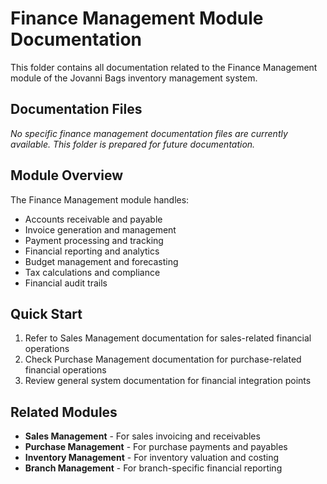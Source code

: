 # Finance Management Module Documentation

This folder contains all documentation related to the Finance Management module of the Jovanni Bags inventory management system.

## Documentation Files

*No specific finance management documentation files are currently available. This folder is prepared for future documentation.*

## Module Overview

The Finance Management module handles:
- Accounts receivable and payable
- Invoice generation and management
- Payment processing and tracking
- Financial reporting and analytics
- Budget management and forecasting
- Tax calculations and compliance
- Financial audit trails

## Quick Start

1. Refer to Sales Management documentation for sales-related financial operations
2. Check Purchase Management documentation for purchase-related financial operations
3. Review general system documentation for financial integration points

## Related Modules

- **Sales Management** - For sales invoicing and receivables
- **Purchase Management** - For purchase payments and payables
- **Inventory Management** - For inventory valuation and costing
- **Branch Management** - For branch-specific financial reporting






